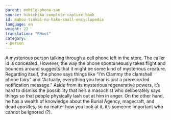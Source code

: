 ```yaml
---
parent: mobile-phone-san
source: hibichika-complete-capture-book
id: mahou-tsukai-no-hako-small-encyclopedia
language: en
weight: 22
translation: "RHuot"
category:
- person
---
```


A mysterious person talking through a cell phone left in the store. The caller id is concealed. However, the way the phone spontaneously takes flight and bounces around suggests that it might be some kind of mysterious creature. Regarding itself, the phone says things like “I’m Clammy the clamshell phone fairy” and “Actually, everything you hear is just a prerecorded notification message.” Aside from its mysterious regenerative powers, it’s hard to dismiss the possibility that he’s a masochist who deliberately says things so that people physically lash out at him in anger. On the other hand, he has a wealth of knowledge about the Burial Agency, magecraft, and dead apostles, so no matter how you look at it, it’s someone important who cannot be ignored (?).
